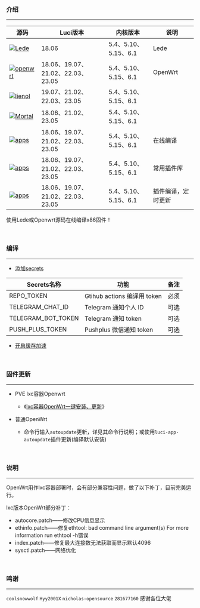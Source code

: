 ### 介绍

---

| 源码                                                         | Luci版本                               | 内核版本             | 说明                     |
| ------------------------------------------------------------ | ------------------------------------- | -------------------- | ------------------------ |
| [![Lede](https://img.shields.io/badge/source-Lede-deeppink.svg?style=flat&logo=appveyor)](https://github.com/coolsnowwolf/lede) | 18.06                             | 5.4、5.10、5.15、6.1 | Lede                    |
| [![openwrt](https://img.shields.io/badge/source-openwrt-tomato.svg?style=flat&logo=appveyor)](https://github.com/openwrt/openwrt) | 18.06、19.07、21.02、22.03、23.05  | 5.4、5.10、5.15、6.1 | OpenWrt                 |
| [![lienol](https://img.shields.io/badge/source-Lienol-yellow.svg?style=flat&logo=appveyor)](https://github.com/Lienol/openwrt) | 19.07、21.02、22.03、23.05         | 5.4、5.10、5.15、6.1 |                         |
| [![Mortal](https://img.shields.io/badge/source-Mortal-green.svg?style=flat&logo=appveyor)](https://github.com/immortalwrt/immortalwrt) | 18.06、21.02、23.05                 | 5.4、5.10、5.15、6.1  |                         |
| [![apps](https://img.shields.io/badge/actions-roa-red.svg?style=flat&logo=appveyor)](https://github.com/roacn/build-actions) | 18.06、19.07、21.02、22.03、23.05 | 5.4、5.10、5.15、6.1 | 在线编译 |
| [![apps](https://img.shields.io/badge/packages-roa-orange.svg?style=flat&logo=appveyor)](https://github.com/roacn/openwrt-packages) | 18.06、19.07、21.02、22.03、23.05  | 5.4、5.10、5.15、6.1 | 常用插件库              |
| [![apps](https://img.shields.io/badge/applications-roa-blueviolet.svg?style=flat&logo=appveyor)](https://github.com/roacn/compile-packages) | 18.06、19.07、21.02、22.03、23.05 | 5.4、5.10、5.15、6.1 | 插件编译，定时更新      |

使用Lede或Openwrt源码在线编译x86固件！

<br />



### 编译

---

- [添加secrets](https://github.com/roacn/common/blob/main/doc/secrets.md )

| Secrets名称        | 功能                        | 备注 |
| ------------------ | --------------------------- | ---- |
| REPO_TOKEN         | Gtihub actions 编译用 token | 必须 |
| TELEGRAM_CHAT_ID   | Telegram 通知个人 ID        | 可选 |
| TELEGRAM_BOT_TOKEN | Telegram 通知 token         | 可选 |
| PUSH_PLUS_TOKEN    | Pushplus 微信通知 token     | 可选 |





- [开启缓存加速](https://github.com/roacn/common/blob/main/doc/ccache.md)



<br />



### 固件更新

---


  - PVE lxc容器Openwrt


    - 《[lxc容器OpenWrt一键安装、更新](https://github.com/roacn/pve)》

  - 普通OpenWrt


    - 命令行输入`autoupdate`更新，详见其命令行说明；或使用`luci-app-autoupdate`插件更新(编译默认安装)

​    <br />




### 说明

---

OpenWrt用作lxc容器部署时，会有部分兼容性问题，做了以下补丁，目前完美运行。



lxc版本OpenWrt部分补丁：

-  autocore.patch——修改CPU信息显示
-  ethinfo.patch——修复ethtool: bad command line argument(s) For more information run ethtool -h错误
-  index.patch——修复最大连接数无法获取而显示默认4096
-  sysctl.patch——网络优化

<br />



### 鸣谢

---

`coolsnowwolf` `Hyy2001X` `nicholas-opensource` `281677160` 感谢各位大佬

